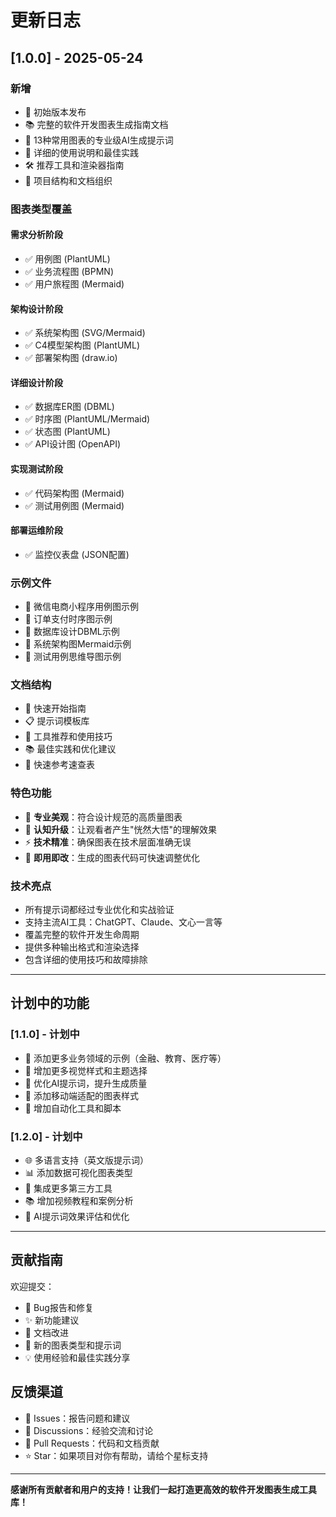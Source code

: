 # 更新日志

## [1.0.0] - 2025-05-24

### 新增
- 🎉 初始版本发布
- 📚 完整的软件开发图表生成指南文档
- 🎨 13种常用图表的专业级AI生成提示词
- 📖 详细的使用说明和最佳实践
- 🛠️ 推荐工具和渲染器指南
- 📁 项目结构和文档组织

### 图表类型覆盖

#### 需求分析阶段
- ✅ 用例图 (PlantUML)
- ✅ 业务流程图 (BPMN)
- ✅ 用户旅程图 (Mermaid)

#### 架构设计阶段
- ✅ 系统架构图 (SVG/Mermaid)
- ✅ C4模型架构图 (PlantUML)
- ✅ 部署架构图 (draw.io)

#### 详细设计阶段
- ✅ 数据库ER图 (DBML)
- ✅ 时序图 (PlantUML/Mermaid)
- ✅ 状态图 (PlantUML)
- ✅ API设计图 (OpenAPI)

#### 实现测试阶段
- ✅ 代码架构图 (Mermaid)
- ✅ 测试用例图 (Mermaid)

#### 部署运维阶段
- ✅ 监控仪表盘 (JSON配置)

### 示例文件
- 📄 微信电商小程序用例图示例
- 📄 订单支付时序图示例
- 📄 数据库设计DBML示例
- 📄 系统架构图Mermaid示例
- 📄 测试用例思维导图示例

### 文档结构
- 📖 快速开始指南
- 📋 提示词模板库
- 🔧 工具推荐和使用技巧
- 📚 最佳实践和优化建议
- 🎯 快速参考速查表

### 特色功能
- 🎨 **专业美观**：符合设计规范的高质量图表
- 🧠 **认知升级**：让观看者产生"恍然大悟"的理解效果
- ⚡ **技术精准**：确保图表在技术层面准确无误
- 🚀 **即用即改**：生成的图表代码可快速调整优化

### 技术亮点
- 所有提示词都经过专业优化和实战验证
- 支持主流AI工具：ChatGPT、Claude、文心一言等
- 覆盖完整的软件开发生命周期
- 提供多种输出格式和渲染选择
- 包含详细的使用技巧和故障排除

---

## 计划中的功能

### [1.1.0] - 计划中
- 🔄 添加更多业务领域的示例（金融、教育、医疗等）
- 🎨 增加更多视觉样式和主题选择
- 🤖 优化AI提示词，提升生成质量
- 📱 添加移动端适配的图表样式
- 🔧 增加自动化工具和脚本

### [1.2.0] - 计划中
- 🌐 多语言支持（英文版提示词）
- 📊 添加数据可视化图表类型
- 🔗 集成更多第三方工具
- 📚 增加视频教程和案例分析
- 🎯 AI提示词效果评估和优化

---

## 贡献指南

欢迎提交：
- 🐛 Bug报告和修复
- ✨ 新功能建议
- 📝 文档改进
- 🎨 新的图表类型和提示词
- 💡 使用经验和最佳实践分享

## 反馈渠道

- 📧 Issues：报告问题和建议
- 💬 Discussions：经验交流和讨论
- 🔀 Pull Requests：代码和文档贡献
- ⭐ Star：如果项目对你有帮助，请给个星标支持

---

**感谢所有贡献者和用户的支持！让我们一起打造更高效的软件开发图表生成工具库！**
